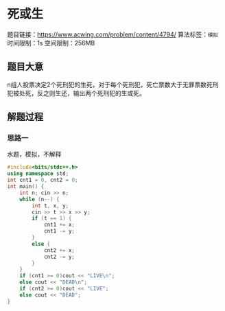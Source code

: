 # 死或生
题目链接：<https://www.acwing.com/problem/content/4794/>
算法标签：`模拟`
时间限制：1s
空间限制：256MB
## 题目大意
n组人投票决定2个死刑犯的生死，对于每个死刑犯，死亡票数大于无罪票数死刑犯被处死，反之则生还，输出两个死刑犯的生或死。
## 解题过程
### 思路一
水题，模拟，不解释
```cpp
#include<bits/stdc++.h>
using namespace std;
int cnt1 = 0, cnt2 = 0;
int main() {
	int n; cin >> n;
	while (n--) {
		int t, x, y;
		cin >> t >> x >> y;
		if (t == 1) {
			cnt1 += x;
			cnt1 -= y;
		}
		else {
			cnt2 += x;
			cnt2 -= y;
		}
	}
	if (cnt1 >= 0)cout << "LIVE\n";
	else cout << "DEAD\n";
	if (cnt2 >= 0)cout << "LIVE";
	else cout << "DEAD";
}
```